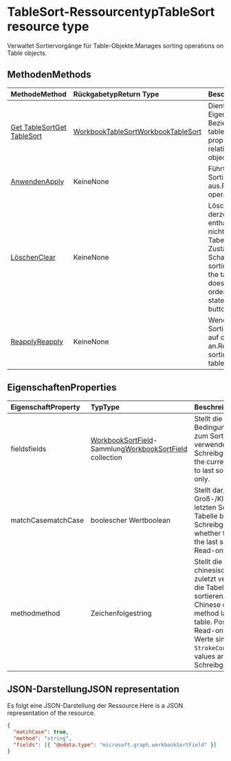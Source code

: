 # <a name="tablesort-resource-type"></a><span data-ttu-id="490a6-101">TableSort-Ressourcentyp</span><span class="sxs-lookup"><span data-stu-id="490a6-101">TableSort resource type</span></span>

<span data-ttu-id="490a6-102">Verwaltet Sortiervorgänge für Table-Objekte.</span><span class="sxs-lookup"><span data-stu-id="490a6-102">Manages sorting operations on Table objects.</span></span>


## <a name="methods"></a><span data-ttu-id="490a6-103">Methoden</span><span class="sxs-lookup"><span data-stu-id="490a6-103">Methods</span></span>

| <span data-ttu-id="490a6-104">Methode</span><span class="sxs-lookup"><span data-stu-id="490a6-104">Method</span></span>           | <span data-ttu-id="490a6-105">Rückgabetyp</span><span class="sxs-lookup"><span data-stu-id="490a6-105">Return Type</span></span>    |<span data-ttu-id="490a6-106">Beschreibung</span><span class="sxs-lookup"><span data-stu-id="490a6-106">Description</span></span>|
|:---------------|:--------|:----------|
|[<span data-ttu-id="490a6-107">Get TableSort</span><span class="sxs-lookup"><span data-stu-id="490a6-107">Get TableSort</span></span>](../api/tablesort_get.md) | [<span data-ttu-id="490a6-108">WorkbookTableSort</span><span class="sxs-lookup"><span data-stu-id="490a6-108">WorkbookTableSort</span></span>](tablesort.md) |<span data-ttu-id="490a6-109">Dient zum Lesen der Eigenschaften und der Beziehungen des tableSort-Objekts.</span><span class="sxs-lookup"><span data-stu-id="490a6-109">Read properties and relationships of tableSort object.</span></span>|
|[<span data-ttu-id="490a6-110">Anwenden</span><span class="sxs-lookup"><span data-stu-id="490a6-110">Apply</span></span>](../api/tablesort_apply.md)|<span data-ttu-id="490a6-111">Keine</span><span class="sxs-lookup"><span data-stu-id="490a6-111">None</span></span>|<span data-ttu-id="490a6-112">Führt einen Sortiervorgang aus.</span><span class="sxs-lookup"><span data-stu-id="490a6-112">Perform a sort operation.</span></span>|
|[<span data-ttu-id="490a6-113">Löschen</span><span class="sxs-lookup"><span data-stu-id="490a6-113">Clear</span></span>](../api/tablesort_clear.md)|<span data-ttu-id="490a6-114">Keine</span><span class="sxs-lookup"><span data-stu-id="490a6-114">None</span></span>|<span data-ttu-id="490a6-p101">Löscht die Sortierung, die derzeit in der Tabelle enthalten ist. Dies ändert nicht die Sortierung der Tabelle, löscht jedoch den Zustand der Kopfzeilen-Schaltflächen.</span><span class="sxs-lookup"><span data-stu-id="490a6-p101">Clears the sorting that is currently on the table. While this doesn't modify the table's ordering, it clears the state of the header buttons.</span></span>|
|[<span data-ttu-id="490a6-117">Reapply</span><span class="sxs-lookup"><span data-stu-id="490a6-117">Reapply</span></span>](../api/tablesort_reapply.md)|<span data-ttu-id="490a6-118">Keine</span><span class="sxs-lookup"><span data-stu-id="490a6-118">None</span></span>|<span data-ttu-id="490a6-119">Wendet die aktuellen Sortierparameter erneut auf die Tabelle an.</span><span class="sxs-lookup"><span data-stu-id="490a6-119">Reapplies the current sorting parameters to the table.</span></span>|

## <a name="properties"></a><span data-ttu-id="490a6-120">Eigenschaften</span><span class="sxs-lookup"><span data-stu-id="490a6-120">Properties</span></span>
| <span data-ttu-id="490a6-121">Eigenschaft</span><span class="sxs-lookup"><span data-stu-id="490a6-121">Property</span></span>     | <span data-ttu-id="490a6-122">Typ</span><span class="sxs-lookup"><span data-stu-id="490a6-122">Type</span></span>   |<span data-ttu-id="490a6-123">Beschreibung</span><span class="sxs-lookup"><span data-stu-id="490a6-123">Description</span></span>|
|:---------------|:--------|:----------|
|<span data-ttu-id="490a6-124">fields</span><span class="sxs-lookup"><span data-stu-id="490a6-124">fields</span></span>|<span data-ttu-id="490a6-125">[WorkbookSortField](sortfield.md)-Sammlung</span><span class="sxs-lookup"><span data-stu-id="490a6-125">[WorkbookSortField](sortfield.md) collection</span></span>|<span data-ttu-id="490a6-p102">Stellt die aktuellen Bedingungen dar, die zuletzt zum Sortieren der Tabelle verwendet wurden. Schreibgeschützt.</span><span class="sxs-lookup"><span data-stu-id="490a6-p102">Represents the current conditions used to last sort the table. Read-only.</span></span>|
|<span data-ttu-id="490a6-128">matchCase</span><span class="sxs-lookup"><span data-stu-id="490a6-128">matchCase</span></span>|<span data-ttu-id="490a6-129">boolescher Wert</span><span class="sxs-lookup"><span data-stu-id="490a6-129">boolean</span></span>|<span data-ttu-id="490a6-p103">Stellt dar, ob die Groß-/Kleinschreibung den letzten Sortiervorgang der Tabelle beeinflusst hat. Schreibgeschützt.</span><span class="sxs-lookup"><span data-stu-id="490a6-p103">Represents whether the casing impacted the last sort of the table. Read-only.</span></span>|
|<span data-ttu-id="490a6-132">method</span><span class="sxs-lookup"><span data-stu-id="490a6-132">method</span></span>|<span data-ttu-id="490a6-133">Zeichenfolge</span><span class="sxs-lookup"><span data-stu-id="490a6-133">string</span></span>|<span data-ttu-id="490a6-134">Stellt die Sortiermethode für chinesische Zeichen dar, die zuletzt verwendet wurde, um die Tabelle zu sortieren.</span><span class="sxs-lookup"><span data-stu-id="490a6-134">Represents Chinese character ordering method last used to sort the table. Possible values are: , . Read-only.</span></span> <span data-ttu-id="490a6-135">Die möglichen Werte sind: `PinYin`, `StrokeCount`.</span><span class="sxs-lookup"><span data-stu-id="490a6-135">The possible values are:</span></span> <span data-ttu-id="490a6-136">Schreibgeschützt.</span><span class="sxs-lookup"><span data-stu-id="490a6-136">Read-only.</span></span>|

## <a name="json-representation"></a><span data-ttu-id="490a6-137">JSON-Darstellung</span><span class="sxs-lookup"><span data-stu-id="490a6-137">JSON representation</span></span>

<span data-ttu-id="490a6-138">Es folgt eine JSON-Darstellung der Ressource.</span><span class="sxs-lookup"><span data-stu-id="490a6-138">Here is a JSON representation of the resource.</span></span>

<!-- {
  "blockType": "resource",
  "optionalProperties": [

  ],
  "baseType": "microsoft.graph.entity",
  "@odata.type": "microsoft.graph.workbookTableSort"
}-->

```json
{
  "matchCase": true,
  "method": "string",
  "fields": [{ "@odata.type": "microsoft.graph.workbookSortField" }]
}

```

<!-- uuid: 8fcb5dbc-d5aa-4681-8e31-b001d5168d79
2015-10-25 14:57:30 UTC -->
<!-- {
  "type": "#page.annotation",
  "description": "TableSort resource",
  "keywords": "",
  "section": "documentation",
  "tocPath": ""
}-->